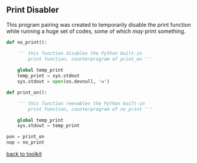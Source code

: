 ## Print Disabler

This program pairing was created to temporarily 
disable the print function while running a huge
set of codes, some of which _may_ print something.

```python
def no_print():

    ''' this function disables the Python built-in
        print function, counterprogram of print_on '''
    
    global temp_print
    temp_print = sys.stdout
    sys.stdout = open(os.devnull, 'w')

def print_on():

    ''' this function reenables the Python built-in
        print function, counterprogram of no_print '''

    global temp_print
    sys.stdout = temp_print

pon = print_on
nop = no_print

```


[back to toolkit](/toolkit_page)

